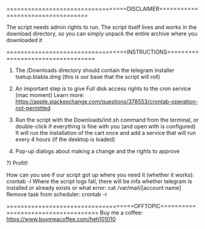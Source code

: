 ==================================DISCLAIMER==================================

The script needs admin rights to run.
The script itself lives and works in the download directory, so you can simply unpack the entire archive where you downloaded it

==================================INSTRUCTIONS==================================

1) The /Downloads directory should contain the telegram installer tsetup.blabla.dmg (this is our base that the script will roll)

2) An important step is to give Full disk access rights to the cron service (mac moment)
Learn more: https://apple.stackexchange.com/questions/378553/crontab-operation-not-permitted

3) Run the script with the Downloads/init.sh command from the terminal, or double-click if everything is fine with you (and open with is configured)
It will run the installation of the cart once and add a service that will run every 4 hours (if the desktop is loaded)

4) Pop-up dialogs about making a change and the rights to approve

?) Profit!

How can you see if our script got up where you need it (whether it works): crontab -l
Where the script logs fall, there will be infa whether telegram is installed or already exists or what error: cat /var/mail/[account name]
Remove task from scheduler: crontab -r

====================================OFFTOPIC====================================
Buy me a coffee: 
	https://www.buymeacoffee.com/heh101010
